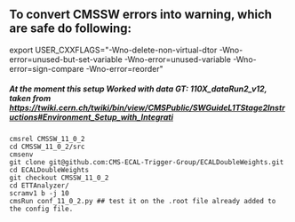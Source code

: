## To convert CMSSW errors into warning, which are safe do following: 
export USER_CXXFLAGS="-Wno-delete-non-virtual-dtor -Wno-error=unused-but-set-variable -Wno-error=unused-variable -Wno-error=sign-compare -Wno-error=reorder"


#####  At the moment this setup Worked with data GT: 110X_dataRun2_v12, taken from https://twiki.cern.ch/twiki/bin/view/CMSPublic/SWGuideL1TStage2Instructions#Environment_Setup_with_Integrati


```
cmsrel CMSSW_11_0_2 
cd CMSSW_11_0_2/src
cmsenv 
git clone git@github.com:CMS-ECAL-Trigger-Group/ECALDoubleWeights.git
cd ECALDoubleWeights
git checkout CMSSW_11_0_2
cd ETTAnalyzer/
scramv1 b -j 10 
cmsRun conf_11_0_2.py ## test it on the .root file already added to the config file. 
```